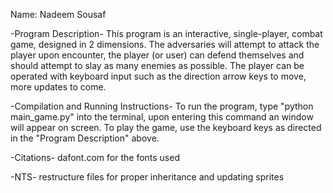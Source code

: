 Name: Nadeem Sousaf

-Program Description- 
This program is an interactive, single-player, combat game, designed in 2 dimensions. The adversaries will attempt to attack the player upon encounter, the player (or user) can defend themselves and should attempt to slay as many enemies as possible. The player can be operated with keyboard input such as the direction arrow keys to move, more updates to come.

-Compilation and Running Instructions- 
To run the program, type "python main_game.py" into the terminal, upon entering this command an window will appear on screen. To play the game, use the keyboard keys as directed in the "Program Description" above.

-Citations-
dafont.com for the fonts used

-NTS-
restructure files for proper inheritance and updating sprites
